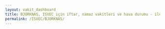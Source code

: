 ```yaml
---
layout: vakit_dashboard
title: BJORKNAS, ISVEC için iftar, namaz vakitleri ve hava durumu - ilçe/eyalet seç
permalink: /ISVEC/BJORKNAS/
---
```


<script type="text/javascript">
  var GLOBAL_COUNTRY = 'ISVEC';
  var GLOBAL_CITY = 'BJORKNAS';
  var GLOBAL_STATE = '';
  var lat = 72;
  var lon = 21;
</script>
